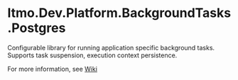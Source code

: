 # Itmo.Dev.Platform.BackgroundTasks.Postgres

Configurable library for running application specific background tasks.\
Supports task suspension, execution context persistence.

For more information, see [Wiki](https://github.com/itmo-is-dev/platform/wiki#backgroundtasks)